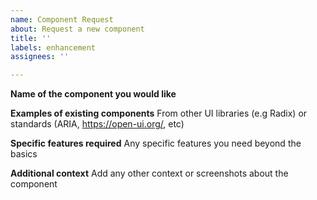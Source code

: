 ```yaml
---
name: Component Request
about: Request a new component
title: ''
labels: enhancement
assignees: ''

---
```


**Name of the component you would like**

**Examples of existing components**
From other UI libraries (e.g Radix) or standards (ARIA, https://open-ui.org/, etc)

**Specific features required**
Any specific features you need beyond the basics

**Additional context**
Add any other context or screenshots about the component
